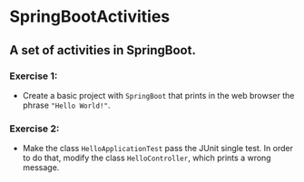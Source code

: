 # SpringBootActivities
## A set of activities in SpringBoot.
### Exercise 1:
- Create a basic project with `SpringBoot` that prints in the web browser the phrase `"Hello World!"`.
### Exercise 2:
- Make the class `HelloApplicationTest` pass the JUnit single test. In order to do that, modify the class `HelloController`, which
prints a wrong message.
